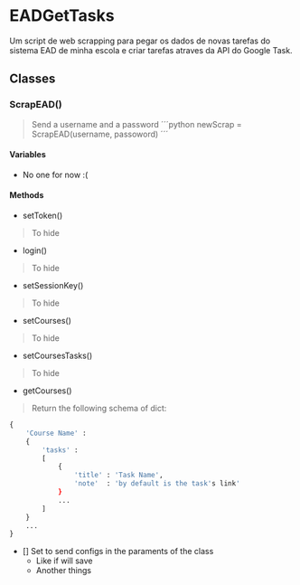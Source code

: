 # EADGetTasks
Um script de web scrapping para pegar os dados de novas tarefas do sistema EAD de minha escola e criar tarefas atraves da API do Google Task.

## Classes
### ScrapEAD()
> Send a username and a password
´´´python
newScrap = ScrapEAD(username, passoword)
´´´
#### Variables
- No one for now :(
#### Methods
- setToken()
> To hide
- login()
> To hide
- setSessionKey()
> To hide
- setCourses()
> To hide
- setCoursesTasks()
> To hide
- getCourses()
> Return the following schema of dict:
```python
{
    'Course Name' : 
    {
        'tasks' :
        [
            {
                'title' : 'Task Name', 
                'note'  : 'by default is the task's link'
            }
            ...
        ]
    }
    ...
}
```

- [] Set to send configs in the paraments of the class
     - Like if will save
     - Another things

